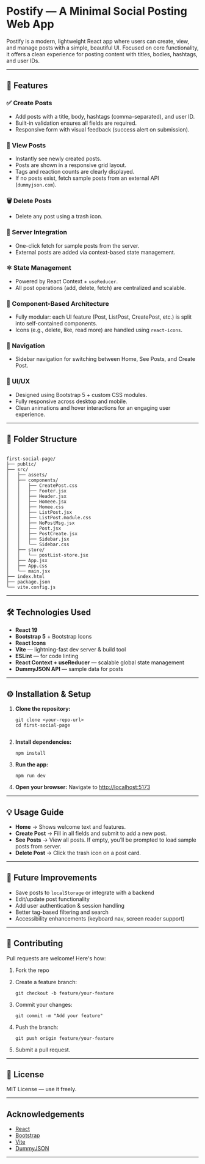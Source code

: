 # Postify — A Minimal Social Posting Web App

Postify is a modern, lightweight React app where users can create, view, and manage posts with a simple, beautiful UI. Focused on core functionality, it offers a clean experience for posting content with titles, bodies, hashtags, and user IDs.

---

## 🚀 Features

### ✅ Create Posts
- Add posts with a title, body, hashtags (comma-separated), and user ID.
- Built-in validation ensures all fields are required.
- Responsive form with visual feedback (success alert on submission).

### 📄 View Posts
- Instantly see newly created posts.
- Posts are shown in a responsive grid layout.
- Tags and reaction counts are clearly displayed.
- If no posts exist, fetch sample posts from an external API (`dummyjson.com`).

### 🗑️ Delete Posts
- Delete any post using a trash icon.

### 🔄 Server Integration
- One-click fetch for sample posts from the server.
- External posts are added via context-based state management.

### ⚛️ State Management
- Powered by React Context + `useReducer`.
- All post operations (add, delete, fetch) are centralized and scalable.

### 🧱 Component-Based Architecture
- Fully modular: each UI feature (Post, ListPost, CreatePost, etc.) is split into self-contained components.
- Icons (e.g., delete, like, read more) are handled using `react-icons`.

### 🧭 Navigation
- Sidebar navigation for switching between Home, See Posts, and Create Post.

### 🎨 UI/UX
- Designed using Bootstrap 5 + custom CSS modules.
- Fully responsive across desktop and mobile.
- Clean animations and hover interactions for an engaging user experience.

---

## 📁 Folder Structure

```

first-social-page/
├── public/
├── src/
│   ├── assets/
│   ├── components/
│   │   ├── CreatePost.css
│   │   ├── Footer.jsx
│   │   ├── Header.jsx
│   │   ├── Homeee.jsx
│   │   ├── Homee.css
│   │   ├── ListPost.jsx
│   │   ├── ListPost.module.css
│   │   ├── NoPostMsg.jsx
│   │   ├── Post.jsx
│   │   ├── PostCreate.jsx
│   │   ├── Sidebar.jsx
│   │   └── Sidebar.css
│   ├── store/
│   │   └── postList-store.jsx
│   ├── App.jsx
│   ├── App.css
│   └── main.jsx
├── index.html
├── package.json
└── vite.config.js

````

---

## 🛠️ Technologies Used

- **React 19**
- **Bootstrap 5** + Bootstrap Icons
- **React Icons**
- **Vite** — lightning-fast dev server & build tool
- **ESLint** — for code linting
- **React Context + useReducer** — scalable global state management
- **DummyJSON API** — sample data for posts

---

## ⚙️ Installation & Setup

1. **Clone the repository:**
   ```
   git clone <your-repo-url>
   cd first-social-page


2. **Install dependencies:**

   ```
   npm install
   ```

3. **Run the app:**

   ```
   npm run dev
   ```

4. **Open your browser:**
   Navigate to [http://localhost:5173](http://localhost:5173)

---

## 💡 Usage Guide

* **Home** → Shows welcome text and features.
* **Create Post** → Fill in all fields and submit to add a new post.
* **See Posts** → View all posts. If empty, you’ll be prompted to load sample posts from server.
* **Delete Post** → Click the trash icon on a post card.

---

## 📣 Future Improvements

* Save posts to `localStorage` or integrate with a backend
* Edit/update post functionality
* Add user authentication & session handling
* Better tag-based filtering and search
* Accessibility enhancements (keyboard nav, screen reader support)

---

## 🤝 Contributing

Pull requests are welcome! Here's how:

1. Fork the repo
2. Create a feature branch:

   ```
   git checkout -b feature/your-feature
   ```
3. Commit your changes:

   ```
   git commit -m "Add your feature"
   ```
4. Push the branch:

   ```
   git push origin feature/your-feature
   ```
5. Submit a pull request.

---

## 📜 License

MIT License — use it freely.

---

## Acknowledgements

* [React](https://react.dev/)
* [Bootstrap](https://getbootstrap.com/)
* [Vite](https://vitejs.dev/)
* [DummyJSON](https://dummyjson.com/)

---
